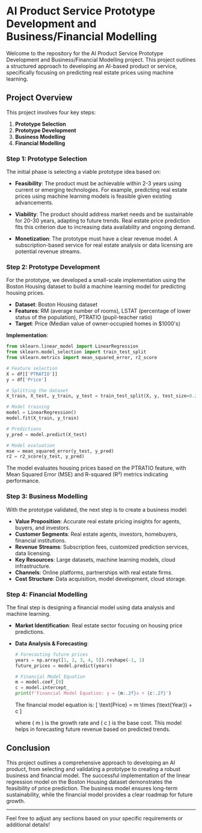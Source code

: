 
# AI Product Service Prototype Development and Business/Financial Modelling

Welcome to the repository for the AI Product Service Prototype Development and Business/Financial Modelling project. This project outlines a structured approach to developing an AI-based product or service, specifically focusing on predicting real estate prices using machine learning. 

## Project Overview

This project involves four key steps:
1. **Prototype Selection**
2. **Prototype Development**
3. **Business Modelling**
4. **Financial Modelling**

### Step 1: Prototype Selection

The initial phase is selecting a viable prototype idea based on:

- **Feasibility**: The product must be achievable within 2-3 years using current or emerging technologies. For example, predicting real estate prices using machine learning models is feasible given existing advancements.
  
- **Viability**: The product should address market needs and be sustainable for 20-30 years, adapting to future trends. Real estate price prediction fits this criterion due to increasing data availability and ongoing demand.
  
- **Monetization**: The prototype must have a clear revenue model. A subscription-based service for real estate analysis or data licensing are potential revenue streams.

### Step 2: Prototype Development

For the prototype, we developed a small-scale implementation using the Boston Housing dataset to build a machine learning model for predicting housing prices. 

- **Dataset**: Boston Housing dataset
- **Features**: RM (average number of rooms), LSTAT (percentage of lower status of the population), PTRATIO (pupil-teacher ratio)
- **Target**: Price (Median value of owner-occupied homes in $1000's)

**Implementation**:
```python
from sklearn.linear_model import LinearRegression
from sklearn.model_selection import train_test_split
from sklearn.metrics import mean_squared_error, r2_score

# Feature selection
X = df[['PTRATIO']]  
y = df['Price']

# Splitting the dataset
X_train, X_test, y_train, y_test = train_test_split(X, y, test_size=0.2, random_state=42)

# Model training
model = LinearRegression()
model.fit(X_train, y_train)

# Predictions
y_pred = model.predict(X_test)

# Model evaluation
mse = mean_squared_error(y_test, y_pred)
r2 = r2_score(y_test, y_pred)
```

The model evaluates housing prices based on the PTRATIO feature, with Mean Squared Error (MSE) and R-squared (R²) metrics indicating performance.

### Step 3: Business Modelling

With the prototype validated, the next step is to create a business model:

- **Value Proposition**: Accurate real estate pricing insights for agents, buyers, and investors.
- **Customer Segments**: Real estate agents, investors, homebuyers, financial institutions.
- **Revenue Streams**: Subscription fees, customized prediction services, data licensing.
- **Key Resources**: Large datasets, machine learning models, cloud infrastructure.
- **Channels**: Online platforms, partnerships with real estate firms.
- **Cost Structure**: Data acquisition, model development, cloud storage.

### Step 4: Financial Modelling

The final step is designing a financial model using data analysis and machine learning.

- **Market Identification**: Real estate sector focusing on housing price predictions.
- **Data Analysis & Forecasting**:
  ```python
  # Forecasting future prices
  years = np.array([1, 2, 3, 4, 5]).reshape(-1, 1)
  future_prices = model.predict(years)

  # Financial Model Equation
  m = model.coef_[0]
  c = model.intercept_
  print(f'Financial Model Equation: y = {m:.2f}x + {c:.2f}')
  ```

  The financial model equation is:
  \[ \text{Price} = m \times (\text{Year}) + c \]
  
  where \( m \) is the growth rate and \( c \) is the base cost. This model helps in forecasting future revenue based on predicted trends.

## Conclusion

This project outlines a comprehensive approach to developing an AI product, from selecting and validating a prototype to creating a robust business and financial model. The successful implementation of the linear regression model on the Boston Housing dataset demonstrates the feasibility of price prediction. The business model ensures long-term sustainability, while the financial model provides a clear roadmap for future growth.

---

Feel free to adjust any sections based on your specific requirements or additional details!

